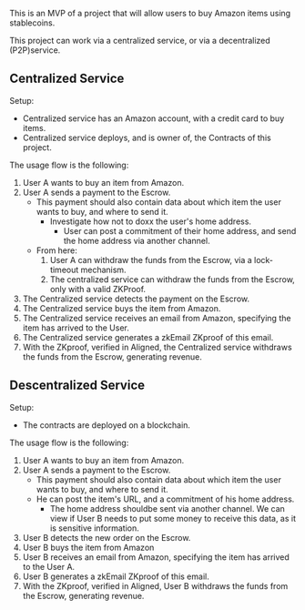 This is an MVP of a project that will allow users to buy Amazon items using stablecoins.

This project can work via a centralized service, or via a decentralized (P2P)service.

## Centralized Service

Setup:

- Centralized service has an Amazon account, with a credit card to buy items.
- Centralized service deploys, and is owner of, the Contracts of this project.

The usage flow is the following:

1. User A wants to buy an item from Amazon.
2. User A sends a payment to the Escrow.
   - This payment should also contain data about which item the user wants to buy, and where to send it.
     - Investigate how not to doxx the user's home address.
       - User can post a commitment of their home address, and send the home address via another channel.
   - From here:
      1. User A can withdraw the funds from the Escrow, via a lock-timeout mechanism.
      2. The centralized service can withdraw the funds from the Escrow, only with a valid ZKProof.
3. The Centralized service detects the payment on the Escrow.
4. The Centralized service buys the item from Amazon.
5. The Centralized service receives an email from Amazon, specifying the item has arrived to the User.
6. The Centralized service generates a zkEmail ZKproof of this email.
7. With the ZKproof, verified in Aligned, the Centralized service withdraws the funds from the Escrow, generating revenue.

## Descentralized Service

Setup:

- The contracts are deployed on a blockchain.

The usage flow is the following:

1. User A wants to buy an item from Amazon.
2. User A sends a payment to the Escrow.
   - This payment should also contain data about which item the user wants to buy, and where to send it.
   - He can post the item's URL, and a commitment of his home address.
     - The home address shouldbe sent via another channel. We can view if User B needs to put some money to receive this data, as it is sensitive information.
3. User B detects the new order on the Escrow.
4. User B buys the item from Amazon
5. User B receives an email from Amazon, specifying the item has arrived to the User A.
6. User B generates a zkEmail ZKproof of this email.
7. With the ZKproof, verified in Aligned,  User B withdraws the funds from the Escrow, generating revenue.
